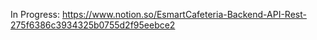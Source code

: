 

In Progress: https://www.notion.so/EsmartCafeteria-Backend-API-Rest-275f6386c3934325b0755d2f95eebce2

